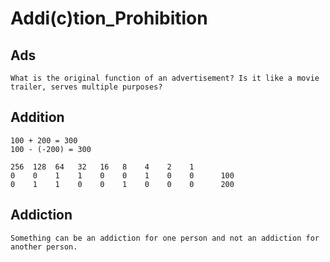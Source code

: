 # Addi(c)tion_Prohibition

## Ads
    What is the original function of an advertisement? Is it like a movie trailer, serves multiple purposes? 

## Addition
    100 + 200 = 300
    100 - (-200) = 300

    256  128  64   32   16   8    4    2    1
    0    0    1    1    0    0    1    0    0      100
    0    1    1    0    0    1    0    0    0      200

## Addiction
    Something can be an addiction for one person and not an addiction for another person.
